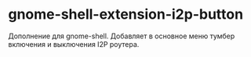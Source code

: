 # gnome-shell-extension-i2p-button
Дополнение для gnome-shell. Добавляет в основное меню тумбер включения и выключения I2P роутера.
